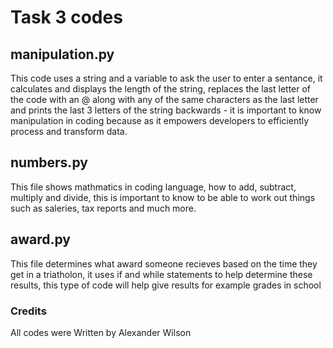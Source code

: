 # Task 3 codes

## manipulation.py

This code uses a string and a variable to ask the user to enter a sentance, it calculates and displays the length of the string, replaces the last letter of the code with an @ along with any of the same characters as the last letter and prints the last 3 letters of the string backwards - it is important to know manipulation in coding because as it empowers developers to efficiently process and transform data.

## numbers.py

This file shows mathmatics in coding language, how to add, subtract, multiply and divide, this is important to know to be able to work out things such as saleries, tax reports and much more.

## award.py

This file determines what award someone recieves based on the time they get in a triatholon, it uses if and while statements to help determine these results, this type of code will help give results for example grades in school

### Credits

All codes were Written by Alexander Wilson

